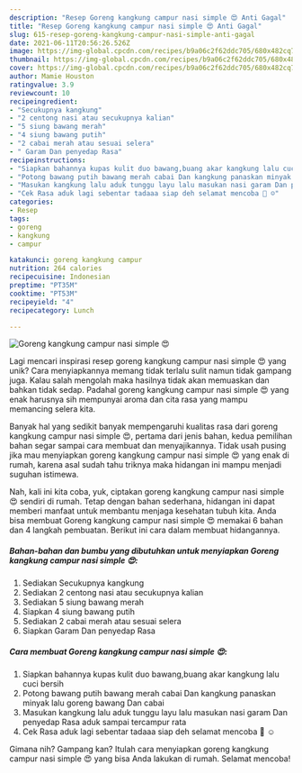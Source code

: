 ```yaml
---
description: "Resep Goreng kangkung campur nasi simple 😍 Anti Gagal"
title: "Resep Goreng kangkung campur nasi simple 😍 Anti Gagal"
slug: 615-resep-goreng-kangkung-campur-nasi-simple-anti-gagal
date: 2021-06-11T20:56:26.526Z
image: https://img-global.cpcdn.com/recipes/b9a06c2f62ddc705/680x482cq70/goreng-kangkung-campur-nasi-simple-😍-foto-resep-utama.jpg
thumbnail: https://img-global.cpcdn.com/recipes/b9a06c2f62ddc705/680x482cq70/goreng-kangkung-campur-nasi-simple-😍-foto-resep-utama.jpg
cover: https://img-global.cpcdn.com/recipes/b9a06c2f62ddc705/680x482cq70/goreng-kangkung-campur-nasi-simple-😍-foto-resep-utama.jpg
author: Mamie Houston
ratingvalue: 3.9
reviewcount: 10
recipeingredient:
- "Secukupnya kangkung"
- "2 centong nasi atau secukupnya kalian"
- "5 siung bawang merah"
- "4 siung bawang putih"
- "2 cabai merah atau sesuai selera"
- " Garam Dan penyedap Rasa"
recipeinstructions:
- "Siapkan bahannya kupas kulit duo bawang,buang akar kangkung lalu cuci bersih"
- "Potong bawang putih bawang merah cabai Dan kangkung panaskan minyak lalu goreng bawang Dan cabai"
- "Masukan kangkung lalu aduk tunggu layu lalu masukan nasi garam Dan penyedap Rasa aduk sampai tercampur rata"
- "Cek Rasa aduk lagi sebentar tadaaa siap deh selamat mencoba 🙏 ☺️"
categories:
- Resep
tags:
- goreng
- kangkung
- campur

katakunci: goreng kangkung campur 
nutrition: 264 calories
recipecuisine: Indonesian
preptime: "PT35M"
cooktime: "PT53M"
recipeyield: "4"
recipecategory: Lunch

---
```



![Goreng kangkung campur nasi simple 😍](https://img-global.cpcdn.com/recipes/b9a06c2f62ddc705/680x482cq70/goreng-kangkung-campur-nasi-simple-😍-foto-resep-utama.jpg)

Lagi mencari inspirasi resep goreng kangkung campur nasi simple 😍 yang unik? Cara menyiapkannya memang tidak terlalu sulit namun tidak gampang juga. Kalau salah mengolah maka hasilnya tidak akan memuaskan dan bahkan tidak sedap. Padahal goreng kangkung campur nasi simple 😍 yang enak harusnya sih mempunyai aroma dan cita rasa yang mampu memancing selera kita.



Banyak hal yang sedikit banyak mempengaruhi kualitas rasa dari goreng kangkung campur nasi simple 😍, pertama dari jenis bahan, kedua pemilihan bahan segar sampai cara membuat dan menyajikannya. Tidak usah pusing jika mau menyiapkan goreng kangkung campur nasi simple 😍 yang enak di rumah, karena asal sudah tahu triknya maka hidangan ini mampu menjadi suguhan istimewa.


Nah, kali ini kita coba, yuk, ciptakan goreng kangkung campur nasi simple 😍 sendiri di rumah. Tetap dengan bahan sederhana, hidangan ini dapat memberi manfaat untuk membantu menjaga kesehatan tubuh kita. Anda bisa membuat Goreng kangkung campur nasi simple 😍 memakai 6 bahan dan 4 langkah pembuatan. Berikut ini cara dalam membuat hidangannya.

<!--inarticleads1-->

##### Bahan-bahan dan bumbu yang dibutuhkan untuk menyiapkan Goreng kangkung campur nasi simple 😍:

1. Sediakan Secukupnya kangkung
1. Sediakan 2 centong nasi atau secukupnya kalian
1. Sediakan 5 siung bawang merah
1. Siapkan 4 siung bawang putih
1. Sediakan 2 cabai merah atau sesuai selera
1. Siapkan  Garam Dan penyedap Rasa




<!--inarticleads2-->

##### Cara membuat Goreng kangkung campur nasi simple 😍:

1. Siapkan bahannya kupas kulit duo bawang,buang akar kangkung lalu cuci bersih
1. Potong bawang putih bawang merah cabai Dan kangkung panaskan minyak lalu goreng bawang Dan cabai
1. Masukan kangkung lalu aduk tunggu layu lalu masukan nasi garam Dan penyedap Rasa aduk sampai tercampur rata
1. Cek Rasa aduk lagi sebentar tadaaa siap deh selamat mencoba 🙏 ☺️




Gimana nih? Gampang kan? Itulah cara menyiapkan goreng kangkung campur nasi simple 😍 yang bisa Anda lakukan di rumah. Selamat mencoba!
